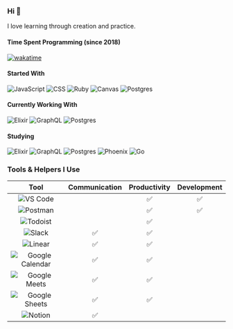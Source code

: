 ### Hi 👋

I love learning through creation and practice.

#### Time Spent Programming (since 2018)

[![wakatime](https://wakatime.com/badge/user/8766f998-501b-406c-b0f5-94a52aa72f39.svg/?style=for-the-badge)](https://wakatime.com/@8766f998-501b-406c-b0f5-94a52aa72f39)

#### Started With

![JavaScript](https://img.shields.io/badge/javascript-F7DF1E.svg?style=for-the-badge&logo=javascript&logoColor=black)
![CSS](https://img.shields.io/badge/css-1572B6.svg?style=for-the-badge&logo=css3&logoColor=white)
![Ruby](https://img.shields.io/badge/ruby-CC342D.svg?style=for-the-badge&logo=ruby&logoColor=white)
![Canvas](https://img.shields.io/badge/canvas-FFFFFF.svg?style=for-the-badge&logo=canvas&logoColor=red)
![Postgres](https://img.shields.io/badge/postgres-316192.svg?style=for-the-badge&logo=postgresql&logoColor=white)

#### Currently Working With

![Elixir](https://img.shields.io/badge/elixir-4B275F.svg?style=for-the-badge&logo=elixir&logoColor=white)
![GraphQL](https://img.shields.io/badge/graphql-CC44A2.svg?style=for-the-badge&logo=graphql&logoColor=white)
![Postgres](https://img.shields.io/badge/postgres-316192.svg?style=for-the-badge&logo=postgresql&logoColor=white)

#### Studying

![Elixir](https://img.shields.io/badge/elixir-4B275F.svg?style=for-the-badge&logo=elixir&logoColor=white)
![GraphQL](https://img.shields.io/badge/graphql-CC44A2.svg?style=for-the-badge&logo=graphql&logoColor=white)
![Postgres](https://img.shields.io/badge/postgres-316192.svg?style=for-the-badge&logo=postgresql&logoColor=white)
![Phoenix](https://img.shields.io/badge/Phoenix-E15F36?style=for-the-badge&logo=phoenixframework&logoColor=white)
![Go](https://img.shields.io/badge/go-00ADD8.svg?style=for-the-badge&logo=go&logoColor=white)

### Tools & Helpers I Use

|                                                                 Tool                                                                  | Communication | Productivity | Development |
| :-----------------------------------------------------------------------------------------------------------------------------------: | :-----------: | :----------: | :---------: |
|        ![VS Code](https://img.shields.io/badge/vs%20code-007ACC.svg?style=for-the-badge&logo=visualstudiocode&logoColor=white)        |               |      ✅      |     ✅      |
|             ![Postman](https://img.shields.io/badge/postman-FF6C37.svg?style=for-the-badge&logo=postman&logoColor=white)              |               |      ✅      |     ✅      |
|             ![Todoist](https://img.shields.io/badge/todoist-E44332.svg?style=for-the-badge&logo=todoist&logoColor=white)              |               |      ✅      |             |
|                ![Slack](https://img.shields.io/badge/slack-4A154B.svg?style=for-the-badge&logo=slack&logoColor=white)                 |      ✅       |      ✅      |             |
|               ![Linear](https://img.shields.io/badge/linear-000000.svg?style=for-the-badge&logo=linear&logoColor=white)               |      ✅       |      ✅      |             |
| ![Google Calendar](https://img.shields.io/badge/google%20calendar-4285F4.svg?style=for-the-badge&logo=googlecalendar&logoColor=white) |      ✅       |      ✅      |             |
|      ![Google Meets](https://img.shields.io/badge/google%20meets-00897B.svg?style=for-the-badge&logo=googlemeet&logoColor=white)      |      ✅       |      ✅      |             |
|    ![Google Sheets](https://img.shields.io/badge/google%20sheets-34A853.svg?style=for-the-badge&logo=googlesheets&logoColor=white)    |      ✅       |      ✅      |             |
|               ![Notion](https://img.shields.io/badge/notion-000000.svg?style=for-the-badge&logo=notion&logoColor=white)               |      ✅       |              |             |
